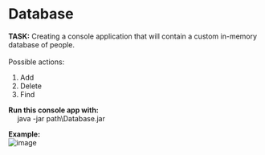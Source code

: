 # Database

**TASK:** Creating a console application that will contain a custom in-memory database of people.<br />
<br />
 Possible actions:
 1. Add <br />
 2. Delete <br />
 3. Find <br />

**Run this console app with:**  <br />
 &emsp; java -jar path\Database.jar <br />
 
 **Example:**<br />
 ![image](https://github.com/AlenaViktorova/Database/assets/134233124/b3fe5494-befb-4a41-9cc2-b8f05a710da7)

